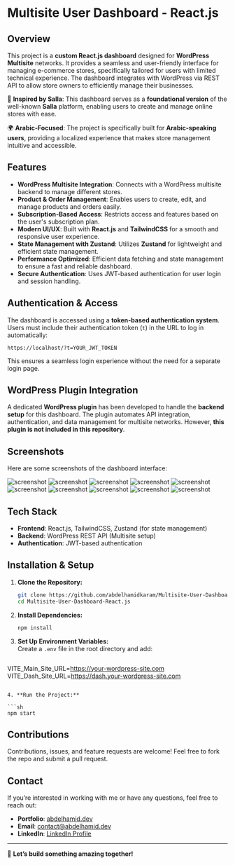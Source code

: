 # Multisite User Dashboard - React.js

## Overview

This project is a **custom React.js dashboard** designed for **WordPress Multisite** networks. It provides a seamless and user-friendly interface for managing e-commerce stores, specifically tailored for users with limited technical experience. The dashboard integrates with WordPress via REST API to allow store owners to efficiently manage their businesses.

🚀 **Inspired by Salla**: This dashboard serves as a **foundational version** of the well-known **Salla** platform, enabling users to create and manage online stores with ease.

🌍 **Arabic-Focused**: The project is specifically built for **Arabic-speaking users**, providing a localized experience that makes store management intuitive and accessible.

## Features

- **WordPress Multisite Integration**: Connects with a WordPress multisite backend to manage different stores.
- **Product & Order Management**: Enables users to create, edit, and manage products and orders easily.
- **Subscription-Based Access**: Restricts access and features based on the user's subscription plan.
- **Modern UI/UX**: Built with **React.js** and **TailwindCSS** for a smooth and responsive user experience.
- **State Management with Zustand**: Utilizes **Zustand** for lightweight and efficient state management.
- **Performance Optimized**: Efficient data fetching and state management to ensure a fast and reliable dashboard.
- **Secure Authentication**: Uses JWT-based authentication for user login and session handling.

## Authentication & Access

The dashboard is accessed using a **token-based authentication system**. Users must include their authentication token (`t`) in the URL to log in automatically:

```
https://localhost/?t=YOUR_JWT_TOKEN
```

This ensures a seamless login experience without the need for a separate login page.

## WordPress Plugin Integration

A dedicated **WordPress plugin** has been developed to handle the **backend setup** for this dashboard. The plugin automates API integration, authentication, and data management for multisite networks. However, **this plugin is not included in this repository**.

## Screenshots

Here are some screenshots of the dashboard interface:

![screenshot](../Multisite-User-Dashboard-React.js/screenshot/screenshot-1.png)
![screenshot](../Multisite-User-Dashboard-React.js/screenshot/screenshot-2.png)
![screenshot](../Multisite-User-Dashboard-React.js/screenshot/screenshot-3.png)
![screenshot](../Multisite-User-Dashboard-React.js/screenshot/screenshot-4.png)
![screenshot](../Multisite-User-Dashboard-React.js/screenshot/screenshot-5.png)
![screenshot](../Multisite-User-Dashboard-React.js/screenshot/screenshot-6.png)
![screenshot](../Multisite-User-Dashboard-React.js/screenshot/screenshot-7.png)
![screenshot](../Multisite-User-Dashboard-React.js/screenshot/screenshot-8.png)
![screenshot](../Multisite-User-Dashboard-React.js/screenshot/screenshot-9.png)
![screenshot](../Multisite-User-Dashboard-React.js/screenshot/screenshot-10.png)




## Tech Stack

- **Frontend**: React.js, TailwindCSS, Zustand (for state management)
- **Backend**: WordPress REST API (Multisite setup)
- **Authentication**: JWT-based authentication

## Installation & Setup

1. **Clone the Repository:**

   ```sh
   git clone https://github.com/abdelhamidkaram/Multisite-User-Dashboard-React.js
   cd Multisite-User-Dashboard-React.js
   ```

2. **Install Dependencies:**

   ```sh
   npm install
   ```

3. **Set Up Environment Variables:**\
   Create a `.env` file in the root directory and add:

   ```env
  VITE_Main_Site_URL=https://your-wordpress-site.com
  VITE_Dash_Site_URL=https://dash.your-wordpress-site.com
   ```

4. **Run the Project:**

   ```sh
   npm start
   ```

## Contributions

Contributions, issues, and feature requests are welcome! Feel free to fork the repo and submit a pull request.

## Contact

If you’re interested in working with me or have any questions, feel free to reach out:

- **Portfolio**: [abdelhamid.dev](https://abdelhamid.dev/)
- **Email**: [contact@abdelhamid.dev](mailto\:contact@abdelhamid.dev)
- **LinkedIn**: [LinkedIn Profile](https://www.linkedin.com/in/abdelhamidkaram/)

---

🚀 **Let’s build something amazing together!**


